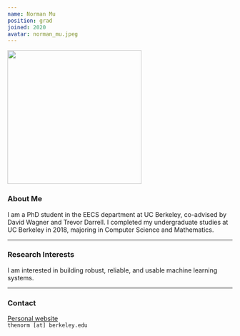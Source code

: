 ```yaml
---
name: Norman Mu
position: grad
joined: 2020
avatar: norman_mu.jpeg
---
```


<img width="300" src="{{site.baseurl}}/images/people/{{page.avatar}}">

### About Me

I am a PhD student in the EECS department at UC Berkeley, co-advised by David Wagner and Trevor Darrell.
I completed my undergraduate studies at UC Berkeley in 2018, majoring in Computer Science and Mathematics.
<hr>

### Research Interests

I am interested in building robust, reliable, and usable machine learning systems.

<hr>

### Contact
[Personal website](http://www.normanmu.com/) <br />
<i class="fa fa-envelope-o"></i>  `thenorm [at] berkeley.edu`<br>
